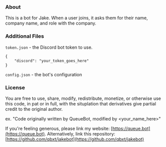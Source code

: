 ### About
This is a bot for Jake. When a user joins, it asks them for their name, company name, and role with the company.

### Additional Files
`token.json` - the Discord bot token to use.
```angular2
{
    "discord": "your_token_goes_here"
}
```

`config.json` - the bot's configuration



### License
You are free to use, share, modify, redistribute, monetize, or otherwise use this code, in pat or in full, with the situplation that derivatives give partial credit to the original author.

ex. "Code originally written by QueueBot, modified by <your_name_here>"

If you're feeling generous, please link my website: [https://queue.bot](https://queue.bot). Alternatively, link this repository: [https://github.com/qbxt/jakebot](https://github.com/qbxt/jakebot)